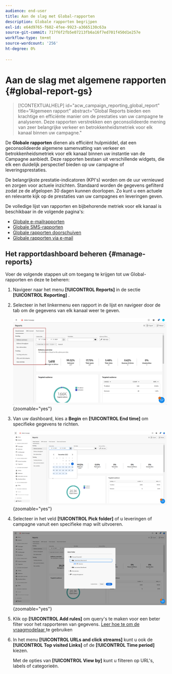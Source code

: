 ```yaml
---
audience: end-user
title: Aan de slag met Global-rapporten
description: Globale rapporten begrijpen
exl-id: e64d9765-f602-4fee-9923-a3665130c63a
source-git-commit: 717f6f2fb5e07213fb6a16f7ed701f450d1e257e
workflow-type: tm+mt
source-wordcount: '256'
ht-degree: 0%

---
```


# Aan de slag met algemene rapporten {#global-report-gs}

>[!CONTEXTUALHELP]
>id="acw_campaign_reporting_global_report"
>title="Algemeen rapport"
>abstract="Global Reports bieden een krachtige en efficiënte manier om de prestaties van uw campagne te analyseren. Deze rapporten verstrekken een geconsolideerde mening van zeer belangrijke verkeer en betrokkenheidsmetriek voor elk kanaal binnen uw campagne."

De **Globale rapporten** dienen als efficiënt hulpmiddel, dat een geconsolideerde algemene samenvatting van verkeer en betrokkenheidsmetriek voor elk kanaal binnen uw instantie van de Campagne aanbiedt. Deze rapporten bestaan uit verschillende widgets, die elk een duidelijk perspectief bieden op uw campagne of leveringsprestaties.

De belangrijkste prestatie-indicatoren (KPI&#39;s) worden om de uur vernieuwd en zorgen voor actuele inzichten. Standaard worden de gegevens gefilterd zodat ze de afgelopen 30 dagen kunnen doorlopen. Zo kunt u een actuele en relevante kijk op de prestaties van uw campagnes en leveringen geven.

De volledige lijst van rapporten en bijbehorende metriek voor elk kanaal is beschikbaar in de volgende pagina&#39;s:

* [Globale e-mailrapporten](global-report-email.md)
* [Globale SMS-rapporten](global-report-sms.md)
* [Globale rapporten doorschuiven](global-report-push.md)
* [Globale rapporten via e-mail](global-report-direct.md)

## Het rapportdashboard beheren {#manage-reports}

Voer de volgende stappen uit om toegang te krijgen tot uw Global-rapporten en deze te beheren:

1. Navigeer naar het menu **[!UICONTROL Reports]** in de sectie **[!UICONTROL Reporting]** .

1. Selecteer in het linkermenu een rapport in de lijst en navigeer door de tab om de gegevens van elk kanaal weer te geven.

   ![](assets/global_report_manage_3.png){zoomable="yes"}

1. Van uw dashboard, kies a **Begin** en **[!UICONTROL End time]** om specifieke gegevens te richten.

   ![](assets/global_report_manage_1.png){zoomable="yes"}

1. Selecteer in het veld **[!UICONTROL Pick folder]** of u leveringen of campagne vanuit een specifieke map wilt uitvoeren.

   ![](assets/global_report_manage_2.png){zoomable="yes"}

1. Klik op **[!UICONTROL Add rules]** om query&#39;s te maken voor een beter filter voor het rapporteren van gegevens. [ Leer hoe te om de vraagmodelaar ](../query/query-modeler-overview.md) te gebruiken

1. In het menu **[!UICONTROL URLs and click streams]** kunt u ook de **[!UICONTROL Top visited Links]** of de **[!UICONTROL Time period]** kiezen.

   Met de opties van **[!UICONTROL View by]** kunt u filteren op URL&#39;s, labels of categorieën.
